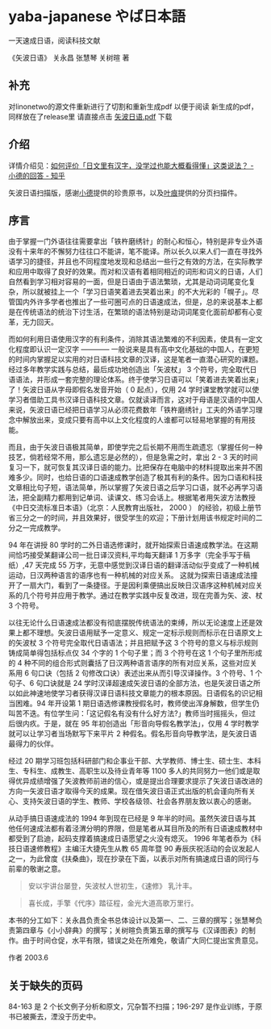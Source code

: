# yaba-japanese やば日本語

一天速成日语，阅读科技文献

《矢波日语》 关永昌 张慧琴 关树暄 著

## 补充

对linonetwo的源文件重新进行了切割和重新生成pdf 以便于阅读
新生成的pdf，同样放在了release里
请直接点击 [矢波日语.pdf](https://github.com/kkjb/yaba-japanese/releases/download/2.0/default.pdf) 下载


## 介绍

详情介绍见：[如何评价「日文里有汉字，没学过也能大概看得懂」这类说法？ - 小德的回答 - 知乎](https://www.zhihu.com/question/44769704/answer/773550786)

矢波日语扫描版，感谢[小德](https://www.zhihu.com/people/guo-wei-12-52)提供的珍贵原书，以及[叶痕](https://www.zhihu.com/people/murata/activities)提供的分页扫描件。


## 序言

由于掌握一门外语往往需要拿出「铁杵磨绣针」的耐心和恒心，特别是非专业外语没有十来年的不懈努力往往口不能讲，笔不能译。所以长久以来人们一直在寻找外语学习的捷径，并且也不同程度地发现和总结出一些行之有效的方法，在实际教学和应用中取得了良好的效果。而对和汉语有着相同相近的词形和词义的日语，人们自然看到学习相对容易的一面，但是日语由于语法繁琐，尤其是动词词尾变化复杂，所以就被挂上一个「学习日语笑着进去哭着出来」的不大光彩的「幌子」。尽管国内外许多学者也推出了一些可圈可点的日语速成法，但是，总的来说基本上都是在传统语法的统治下讨生活，在繁琐的语法特别是动词词尾变化面前却都有心变革，无力回天。

而如何利用日语使用汉字的有利条件，消除其语法繁难的不利因素，使具有一定文化程度即认识一定汉字 ———— 一般说来是具有高中文化基础的中国人，在更短的时间内掌握足以实用的对日语科技文章的汉译，这是笔者一直潜心研究的课题。经过多年教学实践与总结，最后成功地创造出「矢波杖」 3 个符号，完全取代日语语法，并形成一套完整的理论体系。终于使学习日语可以「笑着进去笑着出来」了！矢波日语从字母即假名发音开始（ 0 起点），仅用 24 学时课堂教学就可以使学习者借助工具书汉译日语科技文章。仅就读译而言，这对于母语是汉语的中国人来说，矢波日语已经把日语学习从必须花费数年「铁杵磨绣针」工夫的外语学习理念中解放出来，变成只要有高中以上文化程度的人谁都可以轻易地掌握的有用技能。

而且，由于矢波日语极其简单，即使学完之后长期不用而生疏遗忘（掌握任何一种技艺，倘若经常不用，那么遗忘是必然的），但是急需之时，拿出 2 - 3 天的时间复习一下，就可恢复其汉译日语的能力。比把保存在电脑中的材料提取出来并不困难多少。同时，也给日语的口语速成教学创造了极其有利的条件。因为口语和科技文章相比句子短，语法简单，所以掌握了矢波日语之后学习口语，就不必再学习语法，把全副精力都用到记单词、读课文、练习会话上。根据笔者用矢波方法教授《中日交流标准日本语》（北京：人民教育出版社， 2000 ） 的经验，初级上册节省三分之一的时间，并且效果好，很受学生的欢迎；下册计划用该书规定时间的二分之一完成教学。

94 年在讲授 80 学时的二外日语选修课时，就开始探索日语速成教学法。在这期间恰巧接受某翻译公司一批日译汉资料,平均每天翻译 1 万多字（完全手写于稿纸）,47 天完成 55 万字，无意中感觉到汉译日语的翻译活动似乎变成了一种机械运动，日汉两种语言的语序也有一种机械的对应关系。 这就为探索日语速成法撞开了一扇大门，看到了一条捷径。于是因利乘便搞出反映日汉语序这种机械对应关系的几个符号并应用于教学。通过在教学实践中反复改进，现在完善为矢、波、杖 3 个符号。

以往无论什么日语速成法都没有彻底摆脱传统语法的束缚，所以无论速度上还是效果上都不理想。矢波日语用赋予一定意义、规定一定标示规则而标示在日语原文上的矢波杖 3 个符号完全取代日语语法；并且把赋予这 3 个符号的意义与标示规则铸成简单得包括标点仅 34 个字的 1 个句子里；而 3 个符号在这 1 个句子里所形成的 4 种不同的组合形式则囊括了日汉两种语言语序的所有对应关系，这些对应关系用 6 句口诀（包括 2 句修改口诀）表述出来从而引导汉译操作。3 个符号、1 个句子、6 句口诀就是 24 学时汉译超速成矢波日语的全部方法，也是矢波日语之所以如此神速地使学习者获得汉译日语科技文章能力的根本原因。日语假名的识记相当困难。94 年开设第 1 期日语选修课教授假名时，教师使出浑身解数，但学生仍叫苦不迭。有位学生问：「这记假名有没有什么好方法?」教师当时摇摇头，但过后很内疚。于是，就在 95 年初创造出「形音向导假名教学法」，仅用 4 学时教学就可以让学习者当场默写下来平片 2 种假名。假名形音向导教学法，是矢波日语最得力的伙伴。

经过 20 期学习班包括科研部门和企事业干部、大学教师、博士生、硕士生、本科生、专科生、成教生、高职生以及待业青年等 1100 多人的共同努力一他们或是取得优异成绩增强了矢波教师前进的信心，或是提出合理要求提示了矢波日语改进的方向一矢波日语才取得今天的成果。现在借矢波日语正式出版的机会谨向所有关心、支持矢波日语的学生、教师、学校各级领、社会各界朋友致以衷心的感谢。

从动手搞日语速成法的 1994 年到现在已经是 9 年半的时间。虽然矢波日语与其他任何速成法都有着泾渭分明的界限，但是笔者从耳目所及的所有日语速成教材中都受到了启迪，起码支撑着搞速成日语愿望之火没有熄灭。 1996 年笔者忝为《科技日语速修教程》主编汪大捷先生从教 65 周年暨 90 寿辰庆祝活动的会议发起人之一，为此曾度《扶桑曲》，现在抄录在下面，以表示对所有搞速成日语的同行与前辈的敬谢之意。

> 安以宇讲台屡登，矢波杖人世初生，《速修》 乳汁丰。

> 喜长成，手擎《代序》踏征程，金光大道高歌万里行。

本书的分工如下：关永昌负责全书总体设计以及第一、二、三章的撰写；张慧琴负责第四章与《小小辞典》的撰写；关树暄负责第五章的撰写与《汉译图表》的制作。由于时间仓促，水平有限，错误之处在所难免，敬请广大同仁提出宝贵意见。

作者
2003.6

## 关于缺失的页码

84-163 是 2 个长文例子分析和原文，冗杂暂不扫描；196-297 是作业训练，于原书已被撕去，湮没于历史中。
